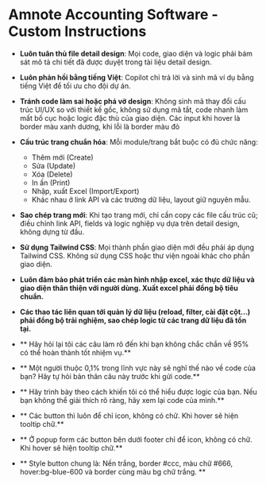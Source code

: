 # Amnote Accounting Software - Custom Instructions

- **Luôn tuân thủ file detail design**: Mọi code, giao diện và logic phải bám sát mô tả chi tiết đã được duyệt trong tài liệu detail design.

- **Luôn phản hồi bằng tiếng Việt**: Copilot chỉ trả lời và sinh mã ví dụ bằng tiếng Việt để tối ưu cho đội dự án.

- **Tránh code làm sai hoặc phá vỡ design**: Không sinh mã thay đổi cấu trúc UI/UX so với thiết kế gốc, không sử dụng mã tắt, code nhanh làm mất bố cục hoặc logic đặc thù của giao diện.
Các input khi hover là border màu xanh dương, khi lỗi là border màu đỏ

- **Cấu trúc trang chuẩn hóa**: Mỗi module/trang bắt buộc có đủ chức năng:
  - Thêm mới (Create)
  - Sửa (Update)
  - Xóa (Delete)
  - In ấn (Print)
  - Nhập, xuất Excel (Import/Export)
  - Khác nhau ở link API và các trường dữ liệu, layout giữ nguyên mẫu.

- **Sao chép trang mới**: Khi tạo trang mới, chỉ cần copy các file cấu trúc cũ; điều chỉnh link API, fields và logic nghiệp vụ dựa trên detail design, không dựng từ đầu.

- **Sử dụng Tailwind CSS**: Mọi thành phần giao diện mới đều phải áp dụng Tailwind CSS. Không sử dụng CSS hoặc thư viện ngoài khác cho phần giao diện.

- **Luôn đảm bảo phát triển các màn hình nhập excel, xác thực dữ liệu và giao diện thân thiện với người dùng. Xuất excel phải đồng bộ tiêu chuẩn.**

- **Các thao tác liên quan tới quản lý dữ liệu (reload, filter, cài đặt cột...) phải đồng bộ trải nghiệm, sao chép logic từ các trang dữ liệu đã tồn tại.**
- ** Hãy hỏi lại tôi các câu làm rõ đến khi bạn không chắc chắn về 95% có thể hoàn thành tốt nhiệm vụ.**
- ** Một người thuộc 0,1% trong lĩnh vực này sẽ nghĩ thế nào về code của bạn? Hãy tự hỏi bản thân câu này trước khi gửi code.**
- ** Hãy trình bày theo cách khiến tôi có thể hiểu được logic của bạn. Nếu bạn không thể giải thích rõ ràng, hãy xem lại code của mình.**
- ** Các button thì luôn để chỉ icon, không có chữ. Khi hover sẽ hiện tooltip chữ.**
- ** Ở popup form các button bên dưới footer chỉ để icon, không có chữ. Khi hover sẽ hiện tooltip chữ.**
- ** Style button chung là: Nền trắng, border #ccc, màu chữ #666,  hover:bg-blue-600 và border cùng màu bg chữ trắng. **